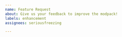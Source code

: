 ```yaml
---
name: Feature Request
about: Give us your feedback to improve the modpack!
labels: enhancement
assignees: seriousfreezing

---
```



